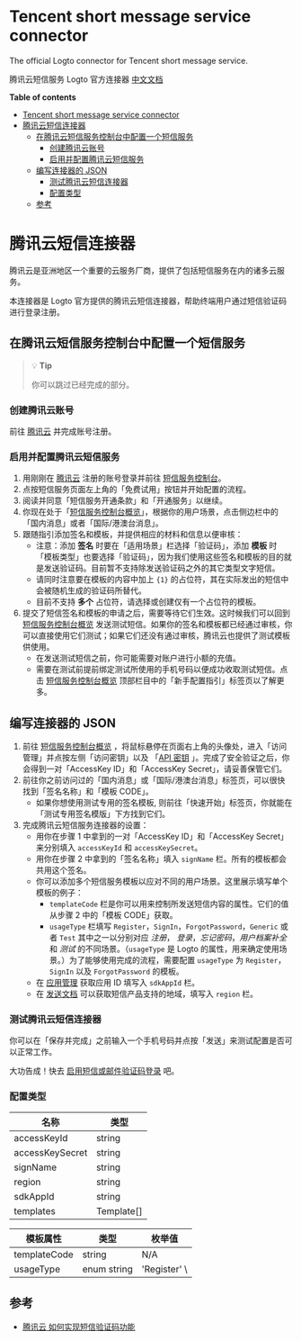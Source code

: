 # Tencent short message service connector

The official Logto connector for Tencent short message service.

腾讯云短信服务 Logto 官方连接器 [中文文档](#腾讯云短信连接器)

**Table of contents**

- [Tencent short message service connector](#tencent-short-message-service-connector)
- [腾讯云短信连接器](#腾讯云短信连接器)
  - [在腾讯云短信服务控制台中配置一个短信服务](#在腾讯云短信服务控制台中配置一个短信服务)
    - [创建腾讯云账号](#创建腾讯云账号)
    - [启用并配置腾讯云短信服务](#启用并配置腾讯云短信服务)
  - [编写连接器的 JSON](#编写连接器的-json)
    - [测试腾讯云短信连接器](#测试腾讯云短信连接器)
    - [配置类型](#配置类型)
  - [参考](#参考)

# 腾讯云短信连接器

腾讯云是亚洲地区一个重要的云服务厂商，提供了包括短信服务在内的诸多云服务。

本连接器是 Logto 官方提供的腾讯云短信连接器，帮助终端用户通过短信验证码进行登录注册。

## 在腾讯云短信服务控制台中配置一个短信服务

> 💡 **Tip**
>
> 你可以跳过已经完成的部分。

### 创建腾讯云账号

前往 [腾讯云](https://cloud.tencent.com/) 并完成账号注册。

### 启用并配置腾讯云短信服务

1. 用刚刚在 [腾讯云](https://cloud.tencent.com/)
   注册的账号登录并前往 [短信服务控制台](https://cloud.tencent.com/product/sms)。
2. 点按短信服务页面左上角的「免费试用」按钮并开始配置的流程。
3. 阅读并同意「短信服务开通条款」和「开通服务」以继续。
4. 你现在处于「[短信服务控制台概览](https://console.cloud.tencent.com/smsv2)」，根据你的用户场景，点击侧边栏中的「国内消息」或者「国际/港澳台消息」。
5. 跟随指引添加签名和模板，并提供相应的材料和信息以便审核：
    - 注意：添加 **签名** 时要在「适用场景」栏选择「验证码」，添加 **模板**
      时「模板类型」也要选择「验证码」，因为我们使用这些签名和模板的目的就是发送验证码。目前暂不支持除发送验证码之外的其它类型文字短信。
    - 请同时注意要在模板的内容中加上 `{1}` 的占位符，其在实际发出的短信中会被随机生成的验证码所替代。
    - 目前不支持 **多个** 占位符，请选择或创建仅有一个占位符的模板。
6. 提交了短信签名和模板的申请之后，需要等待它们生效。这时候我们可以回到 [短信服务控制台概览](https://console.cloud.tencent.com/smsv2)
发送测试短信。如果你的签名和模板都已经通过审核，你可以直接使用它们测试；如果它们还没有通过审核，腾讯云也提供了测试模板供使用。
    - 在发送测试短信之前，你可能需要对账户进行小额的充值。
    - 需要在测试前提前绑定测试所使用的手机号码以便成功收取测试短信。点击 [短信服务控制台概览](https://console.cloud.tencent.com/smsv2)
    顶部栏目中的「新手配置指引」标签页以了解更多。

## 编写连接器的 JSON

1. 前往 [短信服务控制台概览](https://console.cloud.tencent.com/smsv2)
   ，将鼠标悬停在页面右上角的头像处，进入「访问管理」并点按左侧「访问密钥」以及 「[API 密钥](https://console.cloud.tencent.com/cam/capi)
   」。完成了安全验证之后，你会得到一对「AccessKey ID」和「AccessKey Secret」，请妥善保管它们。
2. 前往你之前访问过的「国内消息」或「国际/港澳台消息」标签页，可以很快找到「签名名称」和「模板 CODE」。
    - 如果你想使用测试专用的签名模板, 则前往「快速开始」标签页，你就能在「测试专用签名模版」下方找到它们。
3. 完成腾讯云短信服务连接器的设置：
    - 用你在步骤 1 中拿到的一对「AccessKey ID」和「AccessKey Secret」来分别填入 `accessKeyId` 和 `accessKeySecret`。
    - 用你在步骤 2 中拿到的「签名名称」填入 `signName` 栏。所有的模板都会共用这个签名。
    - 你可以添加多个短信服务模板以应对不同的用户场景。这里展示填写单个模板的例子：
        - `templateCode` 栏是你可以用来控制所发送短信内容的属性。它们的值从步骤 2 中的「模板 CODE」获取。
        - `usageType` 栏填写 `Register`，`SignIn`，`ForgotPassword`，`Generic` 或者 `Test` 其中之一以分别对应 _注册_，
          _登录_，_忘记密码_，_用户档案补全_ 和 _测试_ 的不同场景。（`usageType` 是 Logto 的属性，用来确定使用场景。）为了能够使用完成的流程，需要配置 `usageType` 为 `Register`，`SignIn` 以及 `ForgotPassword` 的模板。
    - 在 [应用管理](https://console.cloud.tencent.com/smsv2/app-manage) 获取应用 ID 填写入 `sdkAppId` 栏。
    - 在 [发送文档](https://cloud.tencent.com/document/api/382/52071#.E5.9C.B0.E5.9F.9F.E5.88.97.E8.A1.A8)
      可以获取短信产品支持的地域，填写入 `region` 栏。

### 测试腾讯云短信连接器

你可以在「保存并完成」之前输入一个手机号码并点按「发送」来测试配置是否可以正常工作。

大功告成！快去 [启用短信或邮件验证码登录](https://docs.logto.io/zh-cn/docs/tutorials/get-started/enable-passcode-sign-in/#%E5%9C%A8%E7%99%BB%E5%BD%95%E4%BD%93%E9%AA%8C%E4%B8%AD%E5%90%AF%E7%94%A8%E8%BF%9E%E6%8E%A5%E5%99%A8)
吧。

### 配置类型

| 名称             | 类型       |
|-----------------|------------|
| accessKeyId     | string     |
| accessKeySecret | string     |
| signName        | string     |
| region          | string     |
| sdkAppId        | string     |
| templates       | Template[] |

| 模板属性      | 类型         | 枚举值                                                 |
|--------------|-------------|-------------------------------------------------------|
| templateCode | string      | N/A                                                   |
| usageType    | enum string | 'Register' \ | 'SignIn' \| 'ForgotPassword' \| 'Generic' \| 'Test' |

## 参考

- [腾讯云 如何实现短信验证码功能](https://cloud.tencent.com/document/product/382/43070)


